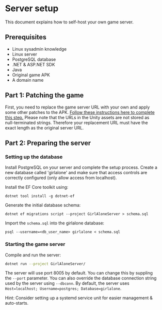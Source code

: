 # Server setup

This document explains how to self-host your own game server.

## Prerequisites

* Linux sysadmin knowledge
* Linux server
* PostgreSQL database
* .NET & ASP.NET SDK
* Java
* Original game APK
* A domain name

## Part 1: Patching the game

First, you need to replace the game server URL with your own and apply some other patches to the APK.
[Follow these instructions here to complete this step.](patches/#girl-alone-patches) Please note that the URLs in the Unity assets are not stored as null-terminated strings. Therefore your replacement URL must have the exact length as the original server URL.

## Part 2: Preparing the server

### Setting up the database

Install PostgreSQL on your server and complete the setup process.
Create a new database called 'girlalone' and make sure that access controls are correctly configured (only allow access from localhost).

Install the EF Core toolkit using:
```
dotnet tool install -g dotnet-ef
```

Generate the initial database schema:
```
dotnet ef migrations script --project GirlAloneServer > schema.sql
```

Import the `schema.sql` into the girlalone database:
```
psql --username=<db_user_name> girlalone < schema.sql
```

### Starting the game server

Compile and run the server:

```bash
dotnet run --project GirlAloneServer/
```

The server will use port 8005 by default. You can change this by suppling the `--port` parameter.
You can also override the database connection string used by the server using `--dbconn`. By default, the server uses `Host=localhost; Username=postgres; Database=girlalone`.

Hint: Consider setting up a systemd service unit for easier management & auto-starts.
